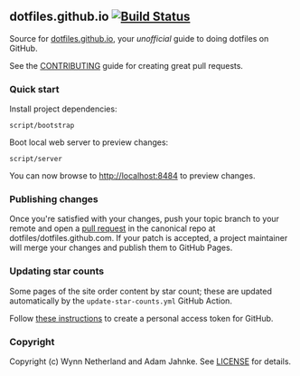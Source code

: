 ## dotfiles.github.io [![Build Status](https://github.com/dotfiles/dotfiles.github.com/workflows/CI/badge.svg)](https://github.com/dotfiles/dotfiles.github.com/actions?query=workflow%3ACI)

Source for [dotfiles.github.io], your _unofficial_ guide to doing dotfiles on
GitHub.

See the [CONTRIBUTING][contributing] guide for creating great pull requests.

### Quick start

Install project dependencies:

    script/bootstrap

Boot local web server to preview changes:

    script/server

You can now browse to [http://localhost:8484][local] to preview changes.

### Publishing changes

Once you're satisfied with your changes, push your topic branch to your remote
and open a [pull request][pr] in the canonical repo
at dotfiles/dotfiles.github.com. If your patch is accepted, a project
maintainer will merge your changes and publish them to GitHub Pages.

### Updating star counts

Some pages of the site order content by star count; these are updated
automatically by the `update-star-counts.yml` GitHub Action.

Follow [these
instructions](https://help.github.com/en/github/authenticating-to-github/creating-a-personal-access-token-for-the-command-line)
to create a personal access token for GitHub.

### Copyright

Copyright (c) Wynn Netherland and Adam Jahnke. See [LICENSE][license] for details.

[dotfiles.github.io]: https://dotfiles.github.io
[local]: http://localhost:8484
[pr]: https://help.github.com/articles/about-pull-requests/
[contributing]: CONTRIBUTING.md
[license]: LICENSE.md
